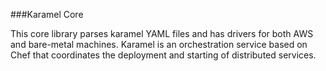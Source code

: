 ###Karamel Core 

This core library parses karamel YAML files and has drivers for both AWS and bare-metal machines.
Karamel is an orchestration service based on Chef that coordinates the deployment and starting
of distributed services.
